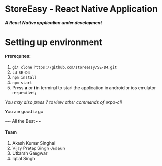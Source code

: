 # StoreEasy - React Native Application

##### A React Native application under development

# Setting up environment

#### Prerequites:

1. `git clone https://github.com/storeeasy/SE-D4.git`
2. `cd SE-D4`
3. `npm install`
4. `npm start`
5.  Press **a** or **i** in terminal to start the application in android or ios emulator respectively

_You may also press ? to view other commands of expo-cli_

You are good to go

~~ All the Best ~~

#### Team

1. Akash Kumar Singhal
2. Vijay Pratap Singh Jadaun
3. Utkarsh Gangwar
4. Iqbal Singh
